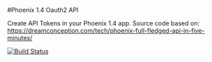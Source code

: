 #Phoenix 1.4 Oauth2 API

Create API Tokens in your Phoenix 1.4 app.
Source code based on: https://dreamconception.com/tech/phoenix-full-fledged-api-in-five-minutes/

[![Build Status](https://api.travis-ci.org/brandedux/phoenix_api.svg?branch=master)](https://travis-ci.org/brandedux/phoenix_api)
